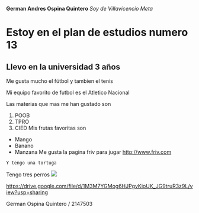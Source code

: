 **German Andres Ospina Quintero**
*Soy de Villavicencio Meta*
# Estoy en el plan de estudios numero 13
## Llevo en la universidad 3 años
Me gusta mucho el fútbol y tambien el tenis 

Mi equipo favorito de futbol es el Atletico Nacional

Las materias que mas me han gustado son
1. POOB
2. TPRO
3. CIED
Mis frutas favoritas son
* Mango
* Banano
* Manzana
Me gusta la pagina friv para jugar <http://www.friv.com>

`Y tengo una tortuga`

Tengo tres perros
![](https://www.ecured.cu/images/a/a4/Perros1.jpg)

<https://drive.google.com/file/d/1M3M7YGMog6HJPgvKioUK_JG9truR3z9L/view?usp=sharing>

German Ospina Quintero / 2147503
